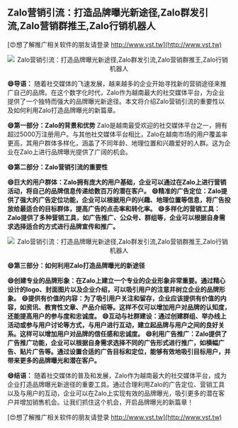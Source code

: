 ## **Zalo营销引流：打造品牌曝光新途径,Zalo群发引流,Zalo营销群推王,Zalo行销机器人**

[😍想了解推广相关软件的朋友请登录 http://www.vst.tw](http://www.vst.tw)

 <center><img src="https://vst.tw/MP4/tuiguang/png/3.png" alt="Zalo营销引流：打造品牌曝光新途径,Zalo群发引流,Zalo营销群推王,Zalo行销机器人"></center>

**😄导语：**
随着社交媒体的飞速发展，越来越多的企业开始寻找新的营销途径来推广自己的品牌。在这个数字化时代，Zalo作为越南最大的社交媒体平台，为企业提供了一个独特而强大的品牌曝光新途径。本文将介绍Zalo营销引流的重要性以及如何利用Zalo打造品牌曝光的新篇章。

**😄第一部分：Zalo的背景和优势**
Zalo是越南最受欢迎的社交媒体平台之一，拥有超过5000万注册用户。与其他社交媒体平台相比，Zalo在越南市场的用户覆盖率更高，其用户群体多样化，涵盖了不同年龄、地理位置和兴趣爱好的人群。这为企业在Zalo上进行品牌曝光提供了广阔的机会。

**😄第二部分：Zalo营销引流的重要性**

**😄巨大的用户群体：Zalo拥有庞大的用户基础，企业可以通过在Zalo上进行营销活动，将自己的品牌信息传递给数百万的潜在客户。**
**😄精准的广告定位：Zalo提供了强大的广告定位功能，企业可以根据用户的兴趣、地理位置等信息，将广告投放给最适合的目标群体，提高广告的点击率和转化率。**
**😄多样化的营销工具：Zalo提供了多种营销工具，如广告推广、公众号、群组等，企业可以根据自身需求选择适合的方式进行品牌宣传和推广。**

 <center><img src="https://vst.tw/MP4/tuiguang/png/0.png" alt="Zalo营销引流：打造品牌曝光新途径,Zalo群发引流,Zalo营销群推王,Zalo行销机器人"></center>

**😄第三部分：如何利用Zalo打造品牌曝光的新途径**

**😄创建专业的品牌形象：在Zalo上建立一个专业的企业形象非常重要。通过精心设计的logo、封面图片以及企业介绍，可以吸引用户的注意并树立企业的品牌形象。**
**😄提供有价值的内容：为了吸引用户关注和留存，企业应该提供有价值的内容，如资讯、教育性文章、产品介绍等。这样不仅可以增加用户对品牌的认知度，还能提高用户的参与度和忠诚度。**
**😄互动与社群建设：通过创建群组、举办线上活动或参与用户讨论等方式，与用户进行互动，建立起品牌与用户之间的良好关系。这样可以增加用户对品牌的信任感和忠诚度。**
**😄利用广告推广：Zalo提供了广告推广功能，企业可以根据自身需求选择不同的广告形式进行推广，如横幅广告、贴片广告等。通过设置合适的广告目标和定位，能够有效地吸引目标用户，并带来更多的品牌曝光和潜在客户。**

**😄结语：**
随着社交媒体的普及和发展，Zalo作为越南最大的社交媒体平台，成为企业打造品牌曝光新途径的重要工具。通过合理利用Zalo的广告定位、营销工具以及与用户的互动，企业可以在Zalo上实现有效的品牌曝光，吸引更多的潜在客户并增加销售机会。让我们抓住这个机会，开启品牌曝光的新篇章！

[😍想了解推广相关软件的朋友请登录 http://www.vst.tw](http://www.vst.tw)



